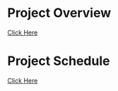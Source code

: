 # Project Overview
[Click Here](https://github.com/KhyatiSatta/final-project-KhyatiSatta/wiki/Project-Overview)

# Project Schedule
[Click Here](https://github.com/users/KhyatiSatta/projects/5)
